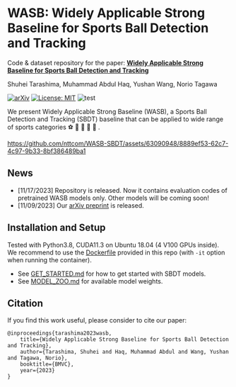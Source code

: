 # WASB: Widely Applicable Strong Baseline for Sports Ball Detection and Tracking

Code & dataset repository for the paper: **[Widely Applicable Strong Baseline for Sports Ball Detection and Tracking](https://arxiv.org/abs/2311.05237)**

Shuhei Tarashima, Muhammad Abdul Haq, Yushan Wang, Norio Tagawa

[![arXiv](https://img.shields.io/badge/arXiv-2311.05237-00ff00.svg)](https://arxiv.org/abs/2311.05237) [![License: MIT](https://img.shields.io/badge/License-MIT-yellow.svg)](https://opensource.org/licenses/MIT) ![test](https://img.shields.io/static/v1?label=By&message=Pytorch&color=red)

We present Widely Applicable Strong Baseline (WASB), a Sports Ball Detection and Tracking (SBDT) baseline that can be applied to wide range of sports categories :soccer: :tennis: :badminton: :volleyball: :basketball: .

https://github.com/nttcom/WASB-SBDT/assets/63090948/8889ef53-62c7-4c97-9b33-8bf386489ba1

## News

- [11/17/2023] Repository is released. Now it contains evaluation codes of pretrained WASB models only. Other models will be coming soon!
- [11/09/2023] Our [arXiv preprint](https://arxiv.org/abs/2311.05237) is released.

## Installation and Setup

Tested with Python3.8, CUDA11.3 on Ubuntu 18.04 (4 V100 GPUs inside). We recommend to use the [Dockerfile](./Dockerfile) provided in this repo (with ```-it``` option when running the container). 

- See [GET_STARTED.md](./GET_STARTED.md) for how to get started with SBDT models.
- See [MODEL_ZOO.md](./MODEL_ZOO.md) for available model weights.

## Citation

If you find this work useful, please consider to cite our paper:

```
@inproceedings{tarashima2023wasb,
	title={Widely Applicable Strong Baseline for Sports Ball Detection and Tracking},
	author={Tarashima, Shuhei and Haq, Muhammad Abdul and Wang, Yushan and Tagawa, Norio},
	booktitle={BMVC},
	year={2023}
}
```


